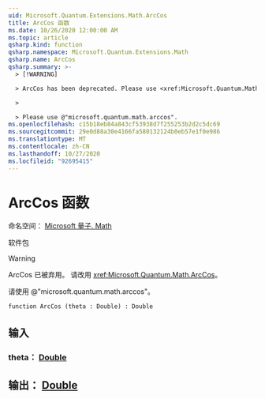 ```yaml
---
uid: Microsoft.Quantum.Extensions.Math.ArcCos
title: ArcCos 函数
ms.date: 10/26/2020 12:00:00 AM
ms.topic: article
qsharp.kind: function
qsharp.namespace: Microsoft.Quantum.Extensions.Math
qsharp.name: ArcCos
qsharp.summary: >-
  > [!WARNING]

  > ArcCos has been deprecated. Please use <xref:Microsoft.Quantum.Math.ArcCos> instead.

  >

  > Please use @"microsoft.quantum.math.arccos".
ms.openlocfilehash: c15b18eb84a843cf53938d7f255253b2d2c5dc69
ms.sourcegitcommit: 29e0d88a30e4166fa580132124b0eb57e1f0e986
ms.translationtype: MT
ms.contentlocale: zh-CN
ms.lasthandoff: 10/27/2020
ms.locfileid: "92695415"
---
```

# <a name="arccos-function"></a>ArcCos 函数

命名空间： [Microsoft 量子. Math](xref:Microsoft.Quantum.Extensions.Math)

软件包 [](https://nuget.org/packages/)


> [!WARNING]
> ArcCos 已被弃用。 请改用 <xref:Microsoft.Quantum.Math.ArcCos>。
>
> 请使用 @"microsoft.quantum.math.arccos"。



```qsharp
function ArcCos (theta : Double) : Double
```


## <a name="input"></a>输入

### <a name="theta--double"></a>theta： [Double](xref:microsoft.quantum.lang-ref.double)





## <a name="output--double"></a>输出： [Double](xref:microsoft.quantum.lang-ref.double)

